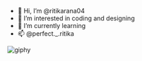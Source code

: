 - 👋 Hi, I’m @ritikarana04
- 👀 I’m interested in coding and designing
- 🌱 I’m currently learning 
- 📫  @perfect._.ritika

<!---
ritikarana04/ritikarana04 is a ✨ special ✨ repository because its `README.md` (this file) appears on your GitHub profile.
You can click the Preview link to take a look at your changes.
--->
![giphy](https://user-images.githubusercontent.com/56467578/148901147-efee77ab-e1f9-4dbf-a60e-46a9f11d44e8.gif)
